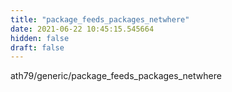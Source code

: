 ```yaml
---
title: "package_feeds_packages_netwhere"
date: 2021-06-22 10:45:15.545664
hidden: false
draft: false
---
```


ath79/generic/package_feeds_packages_netwhere

